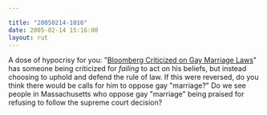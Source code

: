 ```yaml
---

title: "20050214-1016"
date: 2005-02-14 15:16:00
layout: rut
---
```


A dose of hypocrisy for you: "<a href="http://news.findlaw.com/ap_stories/other/1110/2-11-2005/20050211101505_05.html">Bloomberg
Criticized on Gay Marriage Laws</a>" has someone being criticized
for <em>failing</em> to act on his beliefs, but instead choosing
to uphold and defend the rule of law.  If this were reversed, do
you think there would be calls for him to oppose gay "marriage?"
Do we see people in Massachusetts who oppose gay "marriage" being
praised for refusing to follow the supreme court decision?

